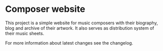 # Composer website
This project is a simple website for music composers with their biography, blog and archive of their artwork. It also serves as distribution system of their music sheets.

For more information about latest changes see the changelog.